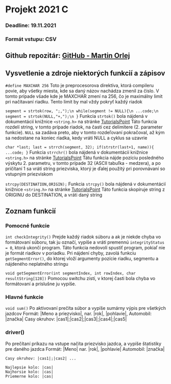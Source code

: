 # Projekt 2021 C

### Deadline: 19.11.2021
### Formát vstupu: CSV

## Github repozitár: [GitHub - Martin Orlej](https://github.com/MartinOrl/ZPrPr_Projekt1)

## Vysvetlenie a zdroje niektorých funkcií a zápisov

`#define MAXCHAR 256`
Toto je preprocesorova direktíva, ktorá compileru povie, aby všetky miesta, kde sa daný názov nachádza zmenil za číslo. V tomto prípade všade kde je MAXCHAR zmení na 256, čo je maximálny limit pri načítavaní riadku. Tento limit by mal vždy pokryť každý riadok

`
segment = strtok(row, ";,");\n
while(segment != NULL){\n
    ...code;\n
    segment = strtok(NULL,"+,");\n
}
`
Funkcia `strtok()` bola nájdená v dokumentácií knižnice `<string.h>` na stránke [TutorialsPoint](https://www.tutorialspoint.com/c_standard_library/c_function_strtok.htm)
Táto funkcia rozdelí string, v tomto prípade riadok, na časti cez delimitere (2. parameter funkcie). `NULL` sa zadáva preto, aby v tomto rozdeľovaní pokračoval, až kým sa nedostane na koniec riadka, kedy vráti NULL a cyklus sa uzavrie

`
char *last;
last = strrch(segment, 32);
if(strstr(last+1, name)){
    ...code;
}
`
Funkcia `strrchr()` bola nájdená v dokumentácií knižnice `<string.h>` na stránke [TutorialsPoint](https://www.tutorialspoint.com/c_standard_library/c_function_strtok.htm)
Tátu funkcia nájde pozíciu posledného výskytu 2. parametru, v tomto prípade 32 (ASCII tabuľka - medzera), a po pričítaní 1 sa vráti string priezviska, ktorý je ďalej použitý pri porovnávaní so vstupným priezviskom

`
strcpy(DESTINATION,ORIGIN);
`
Funkcia `strcpy()` bola nájdená v dokumentácií knižnice `<string.h>` na stránke [TutorialsPoint](https://www.tutorialspoint.com/c_standard_library/c_function_strtok.htm)
Táto funkcia skopíruje string z ORIGINU do DESTINATION, a vráti daný string

## Zoznam funkcií

### Pomocné funkcie
`int checkIntegrity()`
Prejde každý riadok súboru a ak je niekde chyba vo formátovaní súboru, tak ju označí, vypíše a vráti premennú `integrityStatus = 0`, ktorá ukončí program.
Táto funkcia nedovolí spustiť program, pokiaľ nie je formát riadkov v poriadku.
Pri nájdení chyby, zavolá funkciu `getSegmentError()`, do ktorej vloží argumenty pozície riadku, segmentu a nájdeného neplatného stringu

`void getSegmentError(int segmentIndex, int rowIndex, char resultString[128])`
Pomocou switchu zistí, v ktorej časti bola chyba vo formátovaní a príslušne ju vypíše.


### Hlavné funkcie

`void sum()`
Po aktivovaní prečíta súbor a vypíše sumárny výpis pre všetkých jazdcov
Formát:
    |Meno a priezvisko|, nar. |rok|, |pohlavie|, Automobil: |značka|
    Casy okruhov: |cas1|;|cas2|;|cas3|;|cas4|;|cas5|

### driver()
Po prečítaní príkazu na vstupe načíta priezvisko jazdca, a vypíše štatistiky pre daného jazdca
Formát:
    |Meno|
    nar. |rok|, |pohlavie|
    Automobil: |značka|

    Casy okruhov: |cas1|;|cas2| ...

    Najlepsie kolo: |cas|
    Najhorsie kolo: |cas|
    Priemerne kolo: |cas|